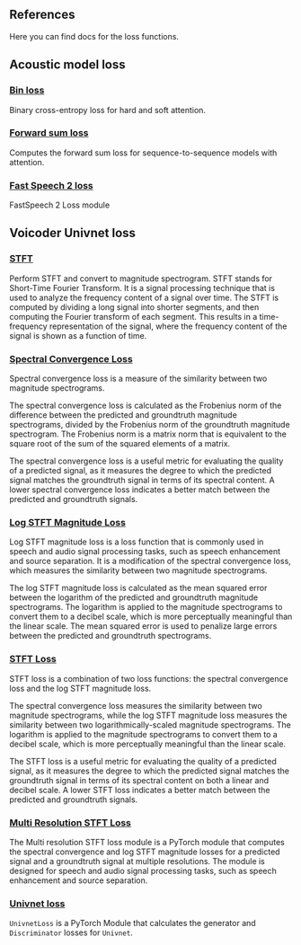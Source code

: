 ## References

Here you can find docs for the loss functions.

## Acoustic model loss

### [Bin loss](./bin_loss.md)

Binary cross-entropy loss for hard and soft attention.

### [Forward sum loss](./forward_sum_loss.md)

Computes the forward sum loss for sequence-to-sequence models with attention.

### [Fast Speech 2 loss](./fast_speech_2_loss_gen.md)

FastSpeech 2 Loss module

## Voicoder Univnet loss

### [STFT](stft.md)

Perform STFT and convert to magnitude spectrogram.
STFT stands for Short-Time Fourier Transform. It is a signal processing technique that is used to analyze the frequency content of a signal over time. The STFT is computed by dividing a long signal into shorter segments, and then computing the Fourier transform of each segment. This results in a time-frequency representation of the signal, where the frequency content of the signal is shown as a function of time.

### [Spectral Convergence Loss](spectral_convergence_loss.md)

Spectral convergence loss is a measure of the similarity between two magnitude spectrograms.

The spectral convergence loss is calculated as the Frobenius norm of the difference between the predicted and groundtruth magnitude spectrograms, divided by the Frobenius norm of the groundtruth magnitude spectrogram. The Frobenius norm is a matrix norm that is equivalent to the square root of the sum of the squared elements of a matrix.

The spectral convergence loss is a useful metric for evaluating the quality of a predicted signal, as it measures the degree to which the predicted signal matches the groundtruth signal in terms of its spectral content. A lower spectral convergence loss indicates a better match between the predicted and groundtruth signals.

### [Log STFT Magnitude Loss](log_stft_magnitude_loss.md)

Log STFT magnitude loss is a loss function that is commonly used in speech and audio signal processing tasks, such as speech enhancement and source separation. It is a modification of the spectral convergence loss, which measures the similarity between two magnitude spectrograms.

The log STFT magnitude loss is calculated as the mean squared error between the logarithm of the predicted and groundtruth magnitude spectrograms. The logarithm is applied to the magnitude spectrograms to convert them to a decibel scale, which is more perceptually meaningful than the linear scale. The mean squared error is used to penalize large errors between the predicted and groundtruth spectrograms.


### [STFT Loss](stft_loss.md)

STFT loss is a combination of two loss functions: the spectral convergence loss and the log STFT magnitude loss.

The spectral convergence loss measures the similarity between two magnitude spectrograms, while the log STFT magnitude loss measures the similarity between two logarithmically-scaled magnitude spectrograms. The logarithm is applied to the magnitude spectrograms to convert them to a decibel scale, which is more perceptually meaningful than the linear scale.

The STFT loss is a useful metric for evaluating the quality of a predicted signal, as it measures the degree to which the predicted signal matches the groundtruth signal in terms of its spectral content on both a linear and decibel scale. A lower STFT loss indicates a better match between the predicted and groundtruth signals.

### [Multi Resolution STFT Loss](multi_resolution_stft_loss.md)

The Multi resolution STFT loss module is a PyTorch module that computes the spectral convergence and log STFT magnitude losses for a predicted signal and a groundtruth signal at multiple resolutions. The module is designed for speech and audio signal processing tasks, such as speech enhancement and source separation.

### [Univnet loss](univnet_loss.md)

`UnivnetLoss` is a PyTorch Module that calculates the generator and `Discriminator` losses for `Univnet`.
